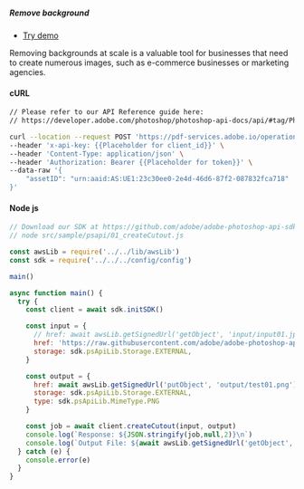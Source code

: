 <TextBlock slots="heading, buttons, text" theme="dark" hasCodeBlock className="bgBlue showMobileView"/>

##### Remove background

- [Try demo](demo.md)

Removing backgrounds at scale is a valuable tool for businesses that need to create numerous images, such as e-commerce businesses or marketing agencies.

<CodeBlock slots="heading, code" repeat="2" languages="curl, js" />

#### cURL

```bash
// Please refer to our API Reference guide here:
// https://developer.adobe.com/photoshop/photoshop-api-docs/api/#tag/Photoshop/operation/cutout

curl --location --request POST 'https://pdf-services.adobe.io/operation/createpdf' \
--header 'x-api-key: {{Placeholder for client_id}}' \
--header 'Content-Type: application/json' \
--header 'Authorization: Bearer {{Placeholder for token}}' \
--data-raw '{
    "assetID": "urn:aaid:AS:UE1:23c30ee0-2e4d-46d6-87f2-087832fca718"
}'
```

#### Node js

```js
// Download our SDK at https://github.com/adobe/adobe-photoshop-api-sdk
// node src/sample/psapi/01_createCutout.js

const awsLib = require('../../lib/awsLib')
const sdk = require('../../../config/config')

main()

async function main() {
  try {
    const client = await sdk.initSDK()

    const input = {
      // href: await awsLib.getSignedUrl('getObject', 'input/input01.jpg'), //ex: AWS S3 (s3://<awsConfig.bucketName>/input/input01.jpg)
      href: 'https://raw.githubusercontent.com/adobe/adobe-photoshop-api-sdk/main/testfiles/input/input01.jpg',
      storage: sdk.psApiLib.Storage.EXTERNAL,
    }

    const output = {
      href: await awsLib.getSignedUrl('putObject', 'output/test01.png'),
      storage: sdk.psApiLib.Storage.EXTERNAL,
      type: sdk.psApiLib.MimeType.PNG
    }

    const job = await client.createCutout(input, output)
    console.log(`Response: ${JSON.stringify(job,null,2)}\n`)
    console.log(`Output File: ${await awsLib.getSignedUrl('getObject', 'output/test01.png')}\n`)
  } catch (e) {
    console.error(e)
  }
}

```
